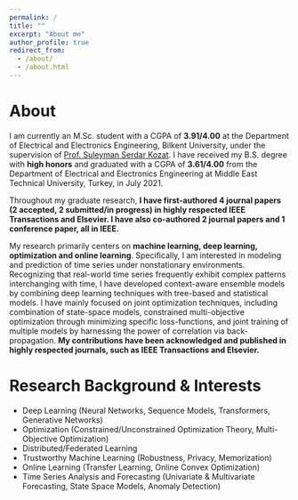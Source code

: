 ```yaml
---
permalink: /
title: ""
excerpt: "About me"
author_profile: true
redirect_from: 
  - /about/
  - /about.html
---
```


About
======
I am currently an M.Sc. student with a CGPA of **3.91/4.00** at the Department of Electrical and Electronics Engineering, 
Bilkent University, under the supervision of [Prof. Suleyman Serdar Kozat](http://kilyos.ee.bilkent.edu.tr/~kozat/). I have received 
my B.S. degree with **high honors** and graduated with a CGPA of **3.61/4.00** from the Department of Electrical and 
Electronics Engineering at Middle East Technical University, Turkey, in July 2021. 

Throughout my graduate research, **I have first-authored 4 journal papers (2 accepted, 2 submitted/in progress) in highly respected 
IEEE Transactions and Elsevier. I have also co-authored 2 journal papers and 1 conference paper, all in IEEE.**

My research primarily centers on **machine learning, deep learning, optimization and online learning**. Specifically, I am
interested in modeling and prediction of time series under nonstationary environments. Recognizing that
real-world time series frequently exhibit complex patterns interchanging with time, I have developed context-aware
ensemble models by combining deep learning techniques with tree-based and statistical models. I have
mainly focused on joint optimization techniques, including combination of state-space models, constrained multi-objective optimization
through minimizing specific loss-functions, and joint training of multiple models by harnessing the power of correlation
via back-propagation. **My contributions have been acknowledged and published in highly respected journals, such as
IEEE Transactions and Elsevier.**

Research Background & Interests
======
* Deep Learning (Neural Networks, Sequence Models, Transformers, Generative Networks)
* Optimization (Constrained/Unconstrained Optimization Theory, Multi-Objective Optimization)
* Distributed/Federated Learning
* Trustworthy Machine Learning (Robustness, Privacy, Memorization)
* Online Learning (Transfer Learning, Online Convex Optimization)
* Time Series Analysis and Forecasting (Univariate \& Multivariate Forecasting, State Space Models, Anomaly Detection)